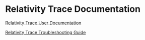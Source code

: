 Relativity Trace Documentation
================================

[Relativity Trace User Documentation](https://relativitydev.github.io/relativity-trace-documentation/user_documentation)

[Relativity Trace Troubleshooting Guide](https://relativitydev.github.io/relativity-trace-documentation/roubleshooting_guide)
